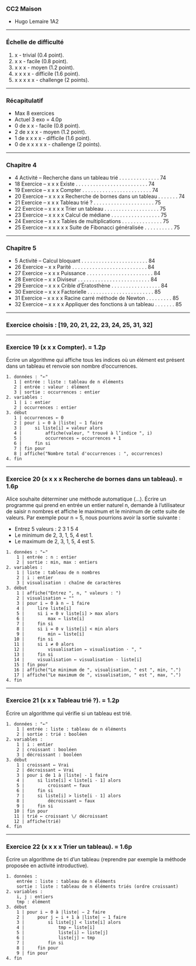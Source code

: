 ### CC2 Maison
* Hugo Lemaire 1A2

---

### Échelle de difficulté

1. x - trivial (0.4 point).
2. x x - facile (0.8 point).
3. x x x - moyen (1.2 point).
4. x x x x - difficile (1.6 point).
5. x x x x x - challenge (2 points).

---

### Récapitulatif

* Max 8 exercices
* Actuel 3 exo = 4.0p
* 0 de x x - facile (0.8 point).
* 2 de x x x - moyen (1.2 point).
* 1 de x x x x - difficile (1.6 point).
* 0 de x x x x x - challenge (2 points).

---

### Chapitre 4

* 4 Activité – Recherche dans un tableau trié . . . . . . . . . . . . . . 74
* 18 Exercice – x x x Existe . . . . . . . . . . . . . . . . . . . . . . . . . 74
* 19 Exercice – x x x Compter . . . . . . . . . . . . . . . . . . . . . . . . 74
* 20 Exercice – x x x x Recherche de bornes dans un tableau . . . . . . . 74
* 21 Exercice – x x x Tableau trié ? . . . . . . . . . . . . . . . . . . . . . 75
* 22 Exercice – x x x x Trier un tableau . . . . . . . . . . . . . . . . . . . 75
* 23 Exercice – x x x x Calcul de médiane . . . . . . . . . . . . . . . . . 75
* 24 Exercice – x x x Tables de multiplications . . . . . . . . . . . . . . 75
* 25 Exercice – x x x x x Suite de Fibonacci généralisée . . . . . . . . . . 75

---

### Chapitre 5

* 5 Activité – Calcul bloquant . . . . . . . . . . . . . . . . . . . . . . . 84
* 26 Exercice – x x Parité . . . . . . . . . . . . . . . . . . . . . . . . . . 84
* 27 Exercice – x x x Puissance . . . . . . . . . . . . . . . . . . . . . . . 84
* 28 Exercice – x x Diviseur . . . . . . . . . . . . . . . . . . . . . . . . . 84
* 29 Exercice – x x x Crible d’Ératosthène . . . . . . . . . . . . . . . . . 84
* 30 Exercice – x x x Factorielle . . . . . . . . . . . . . . . . . . . . . . . 85
* 31 Exercice – x x x x Racine carré méthode de Newton . . . . . . . . . 85
* 32 Exercice – x x x x Appliquer des fonctions à un tableau . . . . . . . 85

---

### Exercice choisis : [19, 20, 21, 22, 23, 24, 25, 31, 32]

---

### Exercice 19 (x x x Compter). = 1.2p
Écrire un algorithme qui affiche tous les indices où un élément est présent dans
un tableau et renvoie son nombre d’occurrences.

```
1. données : "←"
   1 | entrée : liste : tableau de n éléments
   2 | entrée : valeur : élément
   3 | sortie : occurrences : entier
2. variables :
   1 | i : entier
   2 | occurrences : entier
3. début
   1 | occurrences ← 0
   2 | pour i ← 0 à |liste| − 1 faire
   3 |     si liste[i] = valeur alors
   4 |         affiche(valeur, " trouvé à l’indice ", i)
   5 |         occurrences ← occurrences + 1
   6 |     fin si
   7 | fin pour
   8 | affiche("Nombre total d'occurrences : ", occurrences)
4. fin
```

---

### Exercice 20 (x x x x Recherche de bornes dans un tableau). = 1.6p
Alice souhaite déterminer une méthode automatique (...). Écrire un programme qui prend
en entrée un entier naturel n, demande à l’utilisateur de saisir n nombres et affiche
le maximum et le minimum de cette suite de valeurs. Par exemple pour n = 5,
nous pourrions avoir la sortie suivante :

* Entrez 5 valeurs : 2 3 1 5 4
* Le minimum de 2, 3, 1, 5, 4 est 1.
* Le maximum de 2, 3, 1, 5, 4 est 5.

```
1. données : "←"
    1 | entrée : n : entier
    2 | sortie : min, max : entiers
2. variables :
    1 | liste : tableau de n nombres
    2 | i : entier
    3 | visualisation : chaîne de caractères
3. début
    1 | affiche("Entrez ", n, " valeurs : ")
    2 | visualisation ← ""
    3 | pour i ← 0 à n − 1 faire
    4 |     lire liste[i]
    5 |     si i = 0 ∨ liste[i] > max alors
    6 |         max ← liste[i]
    7 |     fin si
    8 |     si i = 0 ∨ liste[i] < min alors
    9 |         min ← liste[i]
   10 |     fin si
   11 |     si i ≠ 0 alors
   12 |         visualisation ← visualisation · ", "
   13 |     fin si
   14 |     visualisation ← visualisation · liste[i]
   15 | fin pour
   16 | affiche("Le minimum de ", visualisation, " est ", min, ".")
   17 | affiche("Le maximum de ", visualisation, " est ", max, ".")
4. fin
```

---

### Exercice 21 (x x x Tableau trié ?). = 1.2p
Écrire un algorithme qui vérifie si un tableau est trié.

```
1. données : "←"
    1 | entrée : liste : tableau de n éléments
    2 | sortie : trié : booléen
2. variables :
    1 | i : entier
    2 | croissant : booléen
    3 | décroissant : booléen
3. début
    1 | croissant ← Vrai
    2 | décroissant ← Vrai
    3 | pour i de 1 à |liste| - 1 faire
    4 |     si liste[i] < liste[i - 1] alors
    5 |         croissant ← faux
    6 |     fin si
    7 |     si liste[i] > liste[i - 1] alors
    8 |         décroissant ← faux
    9 |     fin si
   10 | fin pour
   11 | trié ← croissant \/ décroissant
   12 | affiche(trié)
4. fin
```

---

### Exercice 22 (x x x x Trier un tableau). = 1.6p
Écrire un algorithme de tri d’un tableau (reprendre par exemple la méthode proposée en activité introductive).

```
1. données :
    entrée : liste : tableau de n éléments
    sortie : liste : tableau de n éléments triés (ordre croissant)
2. variables :
    i, j : entiers
    tmp : élément
3. début
    1 | pour i ← 0 à |liste| − 2 faire
    2 |     pour j ← i + 1 à |liste| − 1 faire
    3 |         si liste[j] < liste[i] alors
    4 |             tmp ← liste[i]
    5 |             liste[i] ← liste[j]
    6 |             liste[j] ← tmp
    7 |         fin si
    8 |     fin pour
    9 | fin pour
4. fin
```

